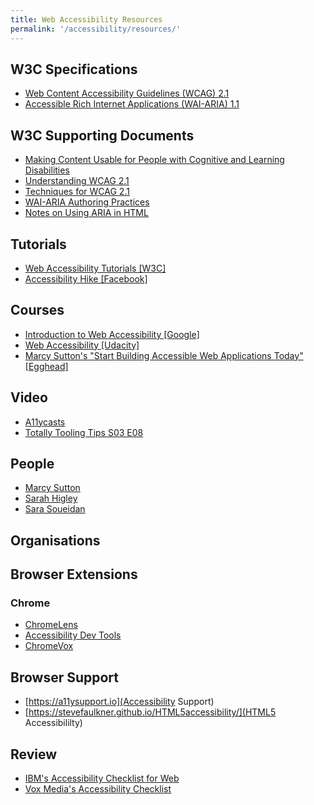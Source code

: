 ```yaml
---
title: Web Accessibility Resources
permalink: '/accessibility/resources/'
---
```


## W3C Specifications
- [Web Content Accessibility Guidelines (WCAG) 2.1](https://www.w3.org/TR/WCAG21/)
- [Accessible Rich Internet Applications (WAI-ARIA) 1.1](http://www.w3.org/TR/wai-aria-1.1/)

## W3C Supporting Documents
- [Making Content Usable for People with Cognitive and Learning Disabilities](https://www.w3.org/TR/coga-usable/)
- [Understanding WCAG 2.1](https://www.w3.org/WAI/WCAG21/Understanding/)
- [Techniques for WCAG 2.1](https://www.w3.org/WAI/WCAG21/Techniques/)
- [WAI-ARIA Authoring Practices](http://www.w3.org/TR/wai-aria-practices/)
- [Notes on Using ARIA in HTML](https://w3c.github.io/aria-in-html/)

## Tutorials
- [Web Accessibility Tutorials [W3C]](http://www.w3.org/WAI/tutorials/)
- [Accessibility Hike [Facebook]](http://accessibility.parseapp.com/)

## Courses
- [Introduction to Web Accessibility [Google]](https://webaccessibility.withgoogle.com/course)
- [Web Accessibility [Udacity]](https://classroom.udacity.com/courses/ud891)
- [Marcy Sutton's "Start Building Accessible Web Applications Today" [Egghead]](https://egghead.io/courses/start-building-accessible-web-applications-today)

## Video
- [A11ycasts](https://www.youtube.com/watch?v=fGLp_gfMMGU)
- [Totally Tooling Tips S03 E08](https://www.youtube.com/watch?v=pBJZsp5LsOE)

## People
- [Marcy Sutton](https://marcysutton.com)
- [Sarah Higley](https://sarahmhigley.com)
- [Sara Soueidan](https://www.sarasoueidan.com)

## Organisations

## Browser Extensions
### Chrome
- [ChromeLens](http://chromelens.xyz/)
- [Accessibility Dev Tools](https://chrome.google.com/webstore/detail/accessibility-developer-t/fpkknkljclfencbdbgkenhalefipecmb?hl=en)
- [ChromeVox](https://chrome.google.com/webstore/detail/chromevox/kgejglhpjiefppelpmljglcjbhoiplfn?hl=en)

## Browser Support
- [https://a11ysupport.io](Accessibility Support)
- [https://stevefaulkner.github.io/HTML5accessibility/](HTML5 Accessibililty)

## Review
- [IBM's Accessibility Checklist for Web](http://www-03.ibm.com/able/guidelines/ci162/accessibility_checklist_web.html)
- [Vox Media's Accessibility Checklist](http://accessibility.voxmedia.com)
